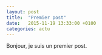 ```yaml
---
layout: post
title:  "Premier post"
date:   2015-11-19 13:33:00 +0100
categories: actu
---
```

Bonjour, je suis un premier post.